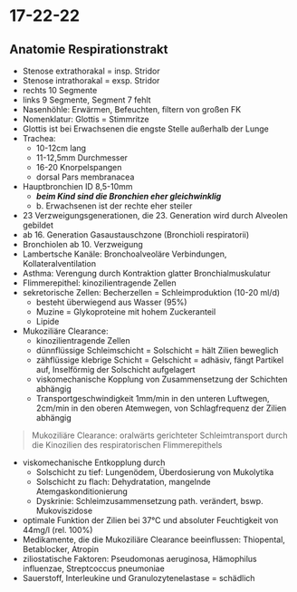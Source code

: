 # 17-22-22

## Anatomie Respirationstrakt

- Stenose extrathorakal = insp. Stridor
- Stenose intrathorakal = exsp. Stridor
- rechts 10 Segmente
- links 9 Segmente, Segment 7 fehlt
- Nasenhöhle: Erwärmen, Befeuchten, filtern von großen FK
- Nomenklatur: Glottis = Stimmritze
- Glottis ist bei Erwachsenen die engste Stelle außerhalb der Lunge
- Trachea: 
  - 10-12cm lang
  - 11-12,5mm Durchmesser
  - 16-20 Knorpelspangen
  - dorsal Pars membranacea
- Hauptbronchien ID 8,5-10mm 
  - ***beim Kind sind die Bronchien eher gleichwinklig***
  - b. Erwachsenen ist der rechte eher steiler
- 23 Verzweigungsgenerationen, die 23. Generation wird durch Alveolen gebildet 
- ab 16. Generation Gasaustauschzone (Bronchioli respiratorii)
- Bronchiolen ab 10. Verzweigung
- Lambertsche Kanäle: Bronchoalveoläre Verbindungen, Kollateralventilation
- Asthma: Verengung durch Kontraktion glatter Bronchialmuskulatur
- Flimmerepithel: kinozilientragende Zellen 
- sekretorische Zellen: Becherzellen = Schleimproduktion (10-20 ml/d)
  - besteht überwiegend aus Wasser (95%)
  - Muzine = Glykoproteine mit hohem Zuckeranteil
  - Lipide
- Mukoziliäre Clearance:
  - kinozilientragende Zellen 
  - dünnflüssige Schleimschicht = Solschicht = hält Zilien beweglich
  - zähflüssige klebrige Schicht = Gelschicht = adhäsiv, fängt Partikel auf, Inselförmig der Solschicht aufgelagert
  - viskomechanische Kopplung von Zusammensetzung der Schichten abhängig
  - Transportgeschwindigkeit 1mm/min in den unteren Luftwegen, 2cm/min in den oberen Atemwegen, von Schlagfrequenz der Zilien abhängig
  
> Mukoziliäre Clearance: oralwärts gerichteter Schleimtransport durch die Kinozilien des respiratorischen Flimmerepithels

- viskomechanische Entkopplung durch
  - Solschicht zu tief: Lungenödem, Überdosierung von Mukolytika
  - Solschicht zu flach: Dehydratation, mangelnde Atemgaskonditionierung
  - Dyskrinie: Schleimzusammensetzung path. verändert, bswp. Mukoviszidose
- optimale Funktion der Zilien bei 37°C und absoluter Feuchtigkeit von 44mg/l (rel. 100%) 
- Medikamente, die die Mukoziliäre Clearance beeinflussen: Thiopental, Betablocker, Atropin
- ziliostatische Faktoren: Pseudomonas aeruginosa, Hämophilus influenzae, Streptcoccus pneumoniae
- Sauerstoff, Interleukine und Granulozytenelastase = schädlich
